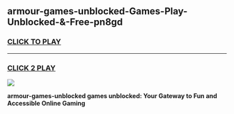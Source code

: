 
## armour-games-unblocked-Games-Play-Unblocked-&-Free-pn8gd
<h3>
<a href="https://premium76.site?title=armour-games-unblocked&ref=24A">CLICK TO PLAY</a></h3>
<hr>

<h3>
<a href="https://premium76.site?title=armour-games-unblocked&ref=24A">CLICK 2 PLAY</a>
  
</h3>

<a href="https://premium76.site?title=armour-games-unblocked&ref=24A"><img src="https://clearcache.store/games.png"></a>


**armour-games-unblocked games unblocked: Your Gateway to Fun and Accessible Online Gaming**
